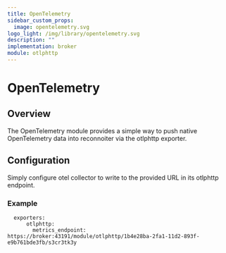 ```yaml
---
title: OpenTelemetry
sidebar_custom_props:
  image: opentelemetry.svg
logo_light: /img/library/opentelemetry.svg
description: ""
implementation: broker
module: otlphttp
---
```


# OpenTelemetry

## Overview

The OpenTelemetry module provides a simple way to push native OpenTelemetry data into reconnoiter via the otlphttp exporter.

## Configuration

Simply configure otel collector to write to the provided URL in its otlphttp endpoint.

### Example

```
  exporters:
      otlphttp:
        metrics_endpoint: https://broker:43191/module/otlphttp/1b4e28ba-2fa1-11d2-893f-e9b761bde3fb/s3cr3tk3y
```
